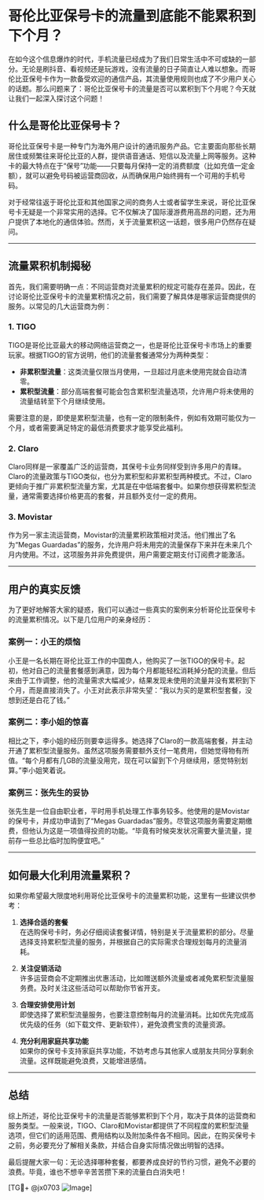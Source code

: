 # 哥伦比亚保号卡的流量到底能不能累积到下个月？

在如今这个信息爆炸的时代，手机流量已经成为了我们日常生活中不可或缺的一部分。无论是刷抖音、看视频还是玩游戏，没有流量的日子简直让人难以想象。而哥伦比亚保号卡作为一款备受欢迎的通信产品，其流量使用规则也成了不少用户关心的话题。那么问题来了：哥伦比亚保号卡的流量是否可以累积到下个月呢？今天就让我们一起深入探讨这个问题！

## 什么是哥伦比亚保号卡？

哥伦比亚保号卡是一种专门为海外用户设计的通讯服务产品。它主要面向那些长期居住或频繁往来哥伦比亚的人群，提供语音通话、短信以及流量上网等服务。这种卡的最大特点在于“保号”功能——只要每月保持一定的消费额度（比如充值一定金额），就可以避免号码被运营商回收，从而确保用户始终拥有一个可用的手机号码。

对于经常往返于哥伦比亚和其他国家之间的商务人士或者留学生来说，哥伦比亚保号卡无疑是一个非常实用的选择。它不仅解决了国际漫游费用高昂的问题，还为用户提供了本地化的通信体验。然而，关于流量累积这一话题，很多用户仍然存在疑问。

---

## 流量累积机制揭秘

首先，我们需要明确一点：不同运营商对流量累积的规定可能存在差异。因此，在讨论哥伦比亚保号卡的流量累积情况之前，我们需要了解具体是哪家运营商提供的服务。以常见的几大运营商为例：

### 1. **TIGO**
TIGO是哥伦比亚最大的移动网络运营商之一，也是哥伦比亚保号卡市场上的重要玩家。根据TIGO的官方说明，他们的流量套餐通常分为两种类型：
- **非累积型流量**：这类流量仅限当月使用，一旦超过月底未使用完就会自动清零。
- **累积型流量**：部分高端套餐可能会包含累积型流量选项，允许用户将未使用的流量结转至下个月继续使用。

需要注意的是，即使是累积型流量，也有一定的限制条件，例如有效期可能仅为一个月，或者需要满足特定的最低消费要求才能享受此福利。

### 2. **Claro**
Claro同样是一家覆盖广泛的运营商，其保号卡业务同样受到许多用户的青睐。Claro的流量政策与TIGO类似，也分为累积型和非累积型两种模式。不过，Claro更倾向于推广非累积型流量方案，尤其是在中低端套餐中。如果你想获得累积型流量，通常需要选择价格更高的套餐，并且额外支付一定的费用。

### 3. **Movistar**
作为另一家主流运营商，Movistar的流量累积政策相对灵活。他们推出了名为“Megas Guardadas”的服务，允许用户将未用完的流量保存下来并在未来几个月内使用。不过，这项服务并非免费提供，用户需要定期支付订阅费才能激活。

---

## 用户的真实反馈

为了更好地解答大家的疑惑，我们可以通过一些真实的案例来分析哥伦比亚保号卡的流量累积情况。以下是几位用户的亲身经历：

### 案例一：小王的烦恼
小王是一名长期在哥伦比亚工作的中国商人，他购买了一张TIGO的保号卡。起初，他对自己的流量套餐感到满意，因为每个月都能轻松消耗掉分配的流量。但后来由于工作调整，他的流量需求大幅减少，结果发现未使用的流量并没有累积到下个月，而是直接消失了。小王对此表示非常失望：“我以为买的是累积型套餐，没想到还是白花了钱。”

### 案例二：李小姐的惊喜
相比之下，李小姐的经历则要幸运得多。她选择了Claro的一款高端套餐，并主动开通了累积型流量服务。虽然这项服务需要额外支付一笔费用，但她觉得物有所值。“每个月都有几GB的流量没用完，现在可以留到下个月继续用，感觉特别划算。”李小姐笑着说。

### 案例三：张先生的妥协
张先生是一位自由职业者，平时用手机处理工作事务较多。他使用的是Movistar的保号卡，并成功申请到了“Megas Guardadas”服务。尽管这项服务需要定期缴费，但他认为这是一项值得投资的功能。“毕竟有时候突发状况需要大量流量，提前存一些总比临时加购便宜吧。”

---

## 如何最大化利用流量累积？

如果你希望最大限度地利用哥伦比亚保号卡的流量累积功能，这里有一些建议供参考：

1. **选择合适的套餐**  
   在选购保号卡时，务必仔细阅读套餐详情，特别是关于流量累积的部分。尽量选择支持累积型流量的服务，并根据自己的实际需求合理规划每月的流量消耗。

2. **关注促销活动**  
   许多运营商会不定期推出优惠活动，比如赠送额外流量或者减免累积型流量服务费。及时关注这些活动可以帮助你节省开支。

3. **合理安排使用计划**  
   即使选择了累积型流量服务，也要注意控制每月的流量消耗。比如优先完成高优先级的任务（如下载文件、更新软件），避免浪费宝贵的流量资源。

4. **充分利用家庭共享功能**  
   如果你的保号卡支持家庭共享功能，不妨考虑与其他家人或朋友共同分享剩余流量。这样既能避免浪费，又能增进感情。

---

## 总结

综上所述，哥伦比亚保号卡的流量是否能够累积到下个月，取决于具体的运营商和服务类型。一般来说，TIGO、Claro和Movistar都提供了不同程度的累积型流量选项，但它们的适用范围、费用结构以及附加条件各不相同。因此，在购买保号卡之前，务必要充分了解相关条款，并结合自身实际情况做出明智的选择。

最后提醒大家一句：无论选择哪种套餐，都要养成良好的节约习惯，避免不必要的浪费。毕竟，谁也不想辛辛苦苦攒下来的流量白白消失吧！

[TG💪+ @jx0703 ![Image](https://github.com/user-attachments/assets/dbca1d08-cadb-493c-b0ec-ad6f7a83f270)]